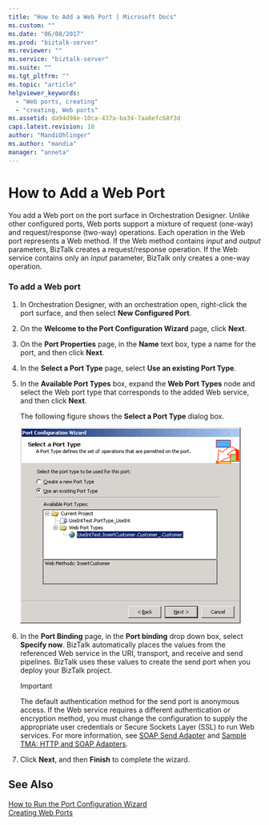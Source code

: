 ```yaml
---
title: "How to Add a Web Port | Microsoft Docs"
ms.custom: ""
ms.date: "06/08/2017"
ms.prod: "biztalk-server"
ms.reviewer: ""
ms.service: "biztalk-server"
ms.suite: ""
ms.tgt_pltfrm: ""
ms.topic: "article"
helpviewer_keywords: 
  - "Web ports, creating"
  - "creating, Web ports"
ms.assetid: da94d98e-10ca-437a-ba34-7aa6efc68f3d
caps.latest.revision: 10
author: "MandiOhlinger"
ms.author: "mandia"
manager: "anneta"
---
```

# How to Add a Web Port
You add a Web port on the port surface in Orchestration Designer. Unlike other configured ports, Web ports support a mixture of request (one-way) and request/response (two-way) operations. Each operation in the Web port represents a Web method. If the Web method contains *input* and *output* parameters, BizTalk creates a request/response operation. If the Web service contains only an *input* parameter, BizTalk only creates a one-way operation.  
  
### To add a Web port  
  
1.  In Orchestration Designer, with an orchestration open, right-click the port surface, and then select **New Configured Port**.  
  
2.  On the **Welcome to the Port Configuration Wizard** page, click **Next**.  
  
3.  On the **Port Properties** page, in the **Name** text box, type a name for the port, and then click **Next**.  
  
4.  In the **Select a Port Type** page, select **Use an existing Port Type**.  
  
5.  In the **Available Port Types** box, expand the **Web Port Types** node and select the Web port type that corresponds to the added Web service, and then click **Next**.  
  
     The following figure shows the **Select a Port Type** dialog box.  
  
     ![](../core/media/ebiz-prog-ws-addwebport.gif "ebiz_prog_ws_addwebport")  
  
6.  In the **Port Binding** page, in the **Port binding** drop down box, select **Specify now**. BizTalk automatically places the values from the referenced Web service in the URI, transport, and receive and send pipelines. BizTalk uses these values to create the send port when you deploy your BizTalk project.  
  
    > [!IMPORTANT]
    >  The default authentication method for the send port is anonymous access. If the Web service requires a different authentication or encryption method, you must change the configuration to supply the appropriate user credentials or Secure Sockets Layer (SSL) to run Web services. For more information, see [SOAP Send Adapter](../core/soap-send-adapter.md) and [Sample TMA: HTTP and SOAP Adapters](../core/sample-tma-http-and-soap-adapters.md).  
  
7.  Click **Next**, and then **Finish** to complete the wizard.  
  
## See Also  
 [How to Run the Port Configuration Wizard](../core/how-to-run-the-port-configuration-wizard.md)   
 [Creating Web Ports](../core/creating-web-ports.md)